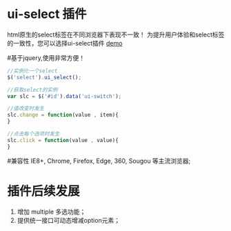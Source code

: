 # ui-select 插件
html原生的select标签在不同浏览器下表现不一致！
为提升用户体验和select标签的一致性，您可以选择ui-select插件
[demo](http://wangxing218.github.io/ui-select/test/demo.html)


#基于jquery,使用非常方便！
```javascript
//实例化一个select
$('select').ui_select();

//获取select的实例
var slc = $('#id').data('ui-switch');

//值改变时发生
slc.change = function(value , item){
}

//点击每个选项时发生
slc.click = function(value , value){
}
```

#兼容性
IE8+, Chrome, Firefox, Edge, 360, Sougou 等主流浏览器;


# 插件后续发展
1. 增加 multiple 多选功能；
2. 提供统一接口可动态增减option元素；

